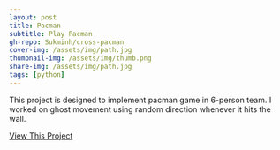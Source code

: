 ```yaml
---
layout: post
title: Pacman
subtitle: Play Pacman
gh-repo: Sukminh/cross-pacman
cover-img: /assets/img/path.jpg
thumbnail-img: /assets/img/thumb.png
share-img: /assets/img/path.jpg
tags: [python]
---
```


This project is designed to implement pacman game in 6-person team. I worked on ghost movement using random direction whenever it hits the wall.

[View This Project](https://github.com/Sukminh/cross-pacman)
